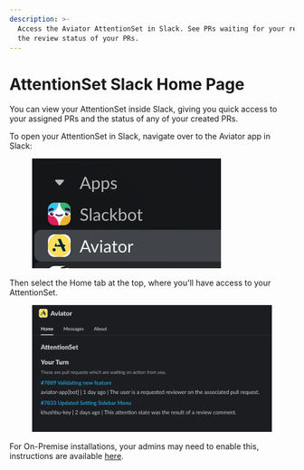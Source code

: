 ```yaml
---
description: >-
  Access the Aviator AttentionSet in Slack. See PRs waiting for your review, and
  the review status of your PRs.
---
```


# AttentionSet Slack Home Page

You can view your AttentionSet inside Slack, giving you quick access to your assigned PRs and the status of any of your created PRs.

To open your AttentionSet in Slack, navigate over to the Aviator app in Slack:

<figure><img src="../.gitbook/assets/image (5).png" alt=""><figcaption></figcaption></figure>

Then select the Home tab at the top, where you'll have access to your AttentionSet.

<figure><img src="../.gitbook/assets/image (2) (1) (1).png" alt=""><figcaption></figcaption></figure>

For On-Premise installations, your admins may need to enable this, instructions are available [here](../manage/on-premise-installation/slack-integration.md#add-in-slack-home-page).
